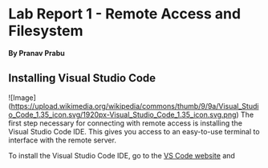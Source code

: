 # Lab Report 1 - Remote Access and Filesystem

**By Pranav Prabu**

## Installing Visual Studio Code
![Image]
(https://upload.wikimedia.org/wikipedia/commons/thumb/9/9a/Visual_Studio_Code_1.35_icon.svg/1920px-Visual_Studio_Code_1.35_icon.svg.png)
The first step necessary for connecting with remote access is installing the Visual Studio Code IDE. This gives you access to an easy-to-use terminal to interface with the remote server.

To install the Visual Studio Code IDE, go to the [VS Code website](https://code.visualstudio.com/) and 
